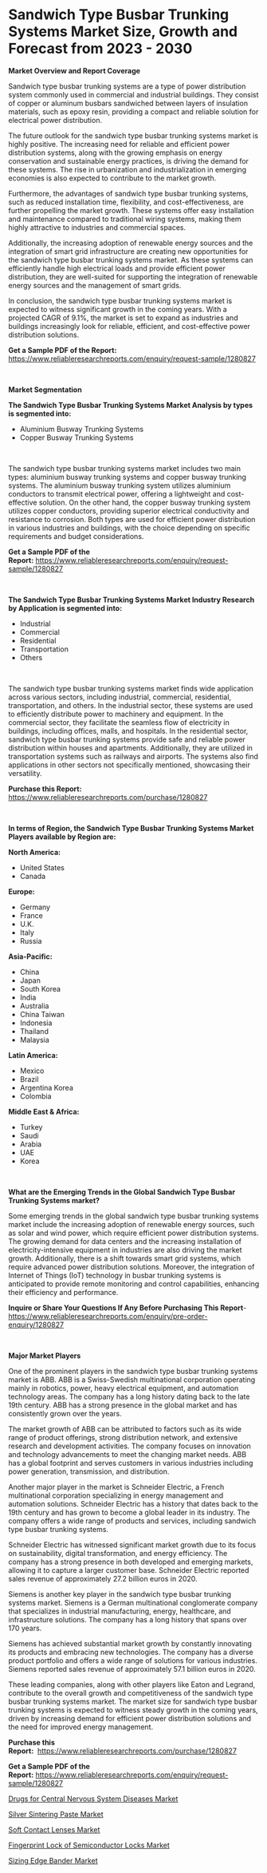 <p><h1>Sandwich Type Busbar Trunking Systems Market Size, Growth and Forecast from 2023 - 2030</h1></p><p><strong>Market Overview and Report Coverage</strong></p>
<p><p>Sandwich type busbar trunking systems are a type of power distribution system commonly used in commercial and industrial buildings. They consist of copper or aluminum busbars sandwiched between layers of insulation materials, such as epoxy resin, providing a compact and reliable solution for electrical power distribution.</p><p>The future outlook for the sandwich type busbar trunking systems market is highly positive. The increasing need for reliable and efficient power distribution systems, along with the growing emphasis on energy conservation and sustainable energy practices, is driving the demand for these systems. The rise in urbanization and industrialization in emerging economies is also expected to contribute to the market growth.</p><p>Furthermore, the advantages of sandwich type busbar trunking systems, such as reduced installation time, flexibility, and cost-effectiveness, are further propelling the market growth. These systems offer easy installation and maintenance compared to traditional wiring systems, making them highly attractive to industries and commercial spaces.</p><p>Additionally, the increasing adoption of renewable energy sources and the integration of smart grid infrastructure are creating new opportunities for the sandwich type busbar trunking systems market. As these systems can efficiently handle high electrical loads and provide efficient power distribution, they are well-suited for supporting the integration of renewable energy sources and the management of smart grids.</p><p>In conclusion, the sandwich type busbar trunking systems market is expected to witness significant growth in the coming years. With a projected CAGR of 9.1%, the market is set to expand as industries and buildings increasingly look for reliable, efficient, and cost-effective power distribution solutions.</p></p>
<p><strong>Get a Sample PDF of the Report:</strong> <a href="https://www.reliableresearchreports.com/enquiry/request-sample/1280827">https://www.reliableresearchreports.com/enquiry/request-sample/1280827</a></p>
<p>&nbsp;</p>
<p><strong>Market Segmentation</strong></p>
<p><strong>The Sandwich Type Busbar Trunking Systems Market Analysis by types is segmented into:</strong></p>
<p><ul><li>Aluminium Busway Trunking Systems</li><li>Copper Busway Trunking Systems</li></ul></p>
<p>&nbsp;</p>
<p><p>The sandwich type busbar trunking systems market includes two main types: aluminium busway trunking systems and copper busway trunking systems. The aluminium busway trunking system utilizes aluminium conductors to transmit electrical power, offering a lightweight and cost-effective solution. On the other hand, the copper busway trunking system utilizes copper conductors, providing superior electrical conductivity and resistance to corrosion. Both types are used for efficient power distribution in various industries and buildings, with the choice depending on specific requirements and budget considerations.</p></p>
<p><strong>Get a Sample PDF of the Report:</strong>&nbsp;<a href="https://www.reliableresearchreports.com/enquiry/request-sample/1280827">https://www.reliableresearchreports.com/enquiry/request-sample/1280827</a></p>
<p>&nbsp;</p>
<p><strong>The Sandwich Type Busbar Trunking Systems Market Industry Research by Application is segmented into:</strong></p>
<p><ul><li>Industrial</li><li>Commercial</li><li>Residential</li><li>Transportation</li><li>Others</li></ul></p>
<p>&nbsp;</p>
<p><p>The sandwich type busbar trunking systems market finds wide application across various sectors, including industrial, commercial, residential, transportation, and others. In the industrial sector, these systems are used to efficiently distribute power to machinery and equipment. In the commercial sector, they facilitate the seamless flow of electricity in buildings, including offices, malls, and hospitals. In the residential sector, sandwich type busbar trunking systems provide safe and reliable power distribution within houses and apartments. Additionally, they are utilized in transportation systems such as railways and airports. The systems also find applications in other sectors not specifically mentioned, showcasing their versatility.</p></p>
<p><strong>Purchase this Report:</strong>&nbsp; <a href="https://www.reliableresearchreports.com/purchase/1280827">https://www.reliableresearchreports.com/purchase/1280827</a></p>
<p>&nbsp;</p>
<p><strong>In terms of Region, the Sandwich Type Busbar Trunking Systems Market Players available by Region are:</strong></p>
<p>
    <p> <strong> North America: </strong>
        <ul>
            <li>United States</li>
            <li>Canada</li>
        </ul>
        </p> 
    <p> <strong> Europe: </strong>
        <ul>
            <li>Germany</li>
            <li>France</li>
            <li>U.K.</li>
            <li>Italy</li>
            <li>Russia</li>
        </ul>
        </p> 
    <p> <strong> Asia-Pacific: </strong>
        <ul>
            <li>China</li>
            <li>Japan</li>
            <li>South Korea</li>
            <li>India</li>
            <li>Australia</li>
            <li>China Taiwan</li>
            <li>Indonesia</li>
            <li>Thailand</li>
            <li>Malaysia</li>
        </ul>
        </p> 
    <p> <strong> Latin America: </strong>
        <ul>
            <li>Mexico</li>
            <li>Brazil</li>
            <li>Argentina Korea</li>
            <li>Colombia</li>
        </ul>
        </p> 
    <p> <strong> Middle East & Africa: </strong>
        <ul>
            <li>Turkey</li>
            <li>Saudi</li>
            <li>Arabia</li>
            <li>UAE</li>
            <li>Korea</li>
        </ul>
    </p>
    </p>
<p>&nbsp;</p>
<p><strong>What are the Emerging Trends in the Global Sandwich Type Busbar Trunking Systems market?</strong></p>
<p><p>Some emerging trends in the global sandwich type busbar trunking systems market include the increasing adoption of renewable energy sources, such as solar and wind power, which require efficient power distribution systems. The growing demand for data centers and the increasing installation of electricity-intensive equipment in industries are also driving the market growth. Additionally, there is a shift towards smart grid systems, which require advanced power distribution solutions. Moreover, the integration of Internet of Things (IoT) technology in busbar trunking systems is anticipated to provide remote monitoring and control capabilities, enhancing their efficiency and performance.</p></p>
<p><strong>Inquire or Share Your Questions If Any Before Purchasing This Report</strong>- <a href="https://www.reliableresearchreports.com/enquiry/pre-order-enquiry/1280827">https://www.reliableresearchreports.com/enquiry/pre-order-enquiry/1280827</a></p>
<p>&nbsp;</p>
<p><strong>Major Market Players</strong></p>
<p><p>One of the prominent players in the sandwich type busbar trunking systems market is ABB. ABB is a Swiss-Swedish multinational corporation operating mainly in robotics, power, heavy electrical equipment, and automation technology areas. The company has a long history dating back to the late 19th century. ABB has a strong presence in the global market and has consistently grown over the years.</p><p>The market growth of ABB can be attributed to factors such as its wide range of product offerings, strong distribution network, and extensive research and development activities. The company focuses on innovation and technology advancements to meet the changing market needs. ABB has a global footprint and serves customers in various industries including power generation, transmission, and distribution.</p><p>Another major player in the market is Schneider Electric, a French multinational corporation specializing in energy management and automation solutions. Schneider Electric has a history that dates back to the 19th century and has grown to become a global leader in its industry. The company offers a wide range of products and services, including sandwich type busbar trunking systems.</p><p>Schneider Electric has witnessed significant market growth due to its focus on sustainability, digital transformation, and energy efficiency. The company has a strong presence in both developed and emerging markets, allowing it to capture a larger customer base. Schneider Electric reported sales revenue of approximately 27.2 billion euros in 2020.</p><p>Siemens is another key player in the sandwich type busbar trunking systems market. Siemens is a German multinational conglomerate company that specializes in industrial manufacturing, energy, healthcare, and infrastructure solutions. The company has a long history that spans over 170 years.</p><p>Siemens has achieved substantial market growth by constantly innovating its products and embracing new technologies. The company has a diverse product portfolio and offers a wide range of solutions for various industries. Siemens reported sales revenue of approximately 57.1 billion euros in 2020.</p><p>These leading companies, along with other players like Eaton and Legrand, contribute to the overall growth and competitiveness of the sandwich type busbar trunking systems market. The market size for sandwich type busbar trunking systems is expected to witness steady growth in the coming years, driven by increasing demand for efficient power distribution solutions and the need for improved energy management.</p></p>
<p><strong>Purchase this Report:</strong>&nbsp;&nbsp;<a href="https://www.reliableresearchreports.com/purchase/1280827">https://www.reliableresearchreports.com/purchase/1280827</a></p>
<p></p>
<p><strong>Get a Sample PDF of the Report:</strong>&nbsp;<a href="https://www.reliableresearchreports.com/enquiry/request-sample/1280827">https://www.reliableresearchreports.com/enquiry/request-sample/1280827</a></p>
<p><p><a href="https://github.com/Chiragrp24/Market-Research-Report-List-1/blob/main/drugs-for-central-nervous-system-diseases-market.md">Drugs for Central Nervous System Diseases Market</a></p><p><a href="https://medium.com/@evalynkoepp98698/silver-sintering-paste-market-size-growth-forecast-2023-2030-dd1f9a86d6ac">Silver Sintering Paste Market</a></p><p><a href="https://medium.com/@germanbraun1929/soft-contact-lenses-market-size-growth-forecast-2023-2030-3bb3e480b032">Soft Contact Lenses Market</a></p><p><a href="https://github.com/YashRP12/Market-Research-Report-List-1/blob/main/fingerprint-lock-of-semiconductor-locks-market.md">Fingerprint Lock of Semiconductor Locks Market</a></p><p><a href="https://www.linkedin.com/pulse/sizing-edge-bander-market-share-amp-new-trends-analysis-1pyse/">Sizing Edge Bander Market</a></p></p>
